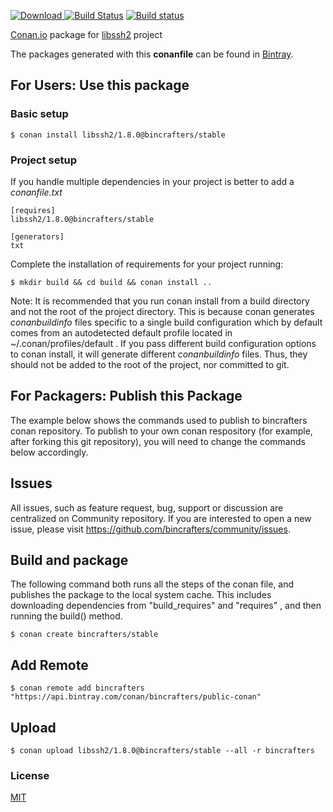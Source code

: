 [ ![Download](https://api.bintray.com/packages/bincrafters/public-conan/libssh2%3Abincrafters/images/download.svg?version=1.8.0%3Astable) ](https://bintray.com/bincrafters/public-conan/libssh2%3Abincrafters/1.8.0%3Astable/link)
[![Build Status](https://travis-ci.org/bincrafters/conan-libssh2.svg?branch=stable%2F1.8.0)](https://travis-ci.org/bincrafters/conan-libssh2)
[![Build status](https://ci.appveyor.com/api/projects/status/47mw0498j5ine6vv/branch/stable/1.8.0?svg=true)](https://ci.appveyor.com/project/BinCrafters/conan-libssh2/branch/stable/1.8.0)

[Conan.io](https://conan.io) package for [libssh2](https://libssh2.org) project

The packages generated with this **conanfile** can be found in [Bintray](https://bintray.com/bincrafters/public-conan/libssh2%3Abincrafters).

## For Users: Use this package

### Basic setup

    $ conan install libssh2/1.8.0@bincrafters/stable

### Project setup

If you handle multiple dependencies in your project is better to add a *conanfile.txt*

    [requires]
    libssh2/1.8.0@bincrafters/stable

    [generators]
    txt

Complete the installation of requirements for your project running:

    $ mkdir build && cd build && conan install ..

Note: It is recommended that you run conan install from a build directory and not the root of the project directory.  This is because conan generates *conanbuildinfo* files specific to a single build configuration which by default comes from an autodetected default profile located in ~/.conan/profiles/default .  If you pass different build configuration options to conan install, it will generate different *conanbuildinfo* files.  Thus, they should not be added to the root of the project, nor committed to git.

## For Packagers: Publish this Package

The example below shows the commands used to publish to bincrafters conan repository. To publish to your own conan respository (for example, after forking this git repository), you will need to change the commands below accordingly.

## Issues

All issues, such as feature request, bug, support or discussion are centralized on Community repository. If you are interested to open a new issue, please visit https://github.com/bincrafters/community/issues.

## Build and package

The following command both runs all the steps of the conan file, and publishes the package to the local system cache.  This includes downloading dependencies from "build_requires" and "requires" , and then running the build() method.

    $ conan create bincrafters/stable

## Add Remote

	$ conan remote add bincrafters "https://api.bintray.com/conan/bincrafters/public-conan"

## Upload

    $ conan upload libssh2/1.8.0@bincrafters/stable --all -r bincrafters

### License
[MIT](https://github.com/someauthor/libssh2/blob/master/LICENSE)
